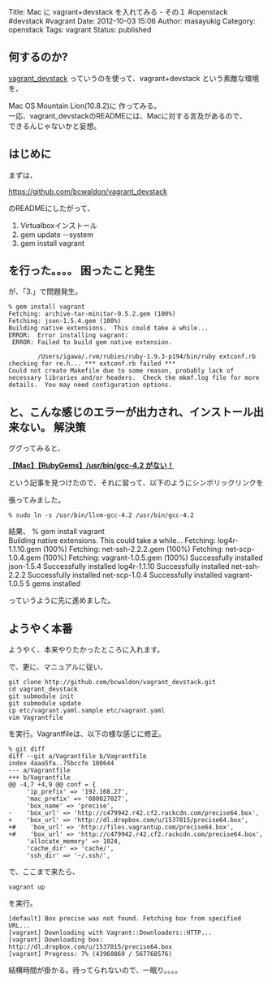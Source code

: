 Title: Mac に vagrant+devstack を入れてみる - その１ #openstack #devstack #vagrant
Date: 2012-10-03 15:06
Author: masayukig
Category: openstack
Tags: vagrant
Status: published

何するのか?
-----------

[vagrant\_devstack](https://github.com/bcwaldon/vagrant_devstack) っていうのを使って、vagrant+devstack
という素敵な環境を、

<div>

Mac OS Mountain Lion(10.8.2)に 作ってみる。  
一応、vagrant\_devstackのREADMEには、Macに対する言及があるので、  
できるんじゃないかと妄想。

</div>

<div>

はじめに
--------

</div>

<div>

まずは、

</div>

<div>

<https://github.com/bcwaldon/vagrant_devstack>

</div>

<div>

のREADMEにしたがって、

</div>

<div>

1.  Virtualboxインストール
2.  gem update --system
3.  gem install vagrant

<div>

を行った。。。。
困ったこと発生
--------------

が、「3.」で問題発生。

</div>

</div>

    % gem install vagrant  
    Fetching: archive-tar-minitar-0.5.2.gem (100%)
    Fetching: json-1.5.4.gem (100%)
    Building native extensions.  This could take a while...
    ERROR:  Error installing vagrant:
     ERROR: Failed to build gem native extension.

            /Users/igawa/.rvm/rubies/ruby-1.9.3-p194/bin/ruby extconf.rb
    checking for re.h... *** extconf.rb failed ***
    Could not create Makefile due to some reason, probably lack of
    necessary libraries and/or headers.  Check the mkmf.log file for more
    details.  You may need configuration options.

<div>

と、こんな感じのエラーが出力され、インストール出来ない。
解決策
------

ググってみると、

**[【Mac】【RubyGems】/usr/bin/gcc-4.2
がない！](http://loveless-ainakimono.seesaa.net/article/232323709.html)**

<div class="p1">

</div>

<div class="p1">

という記事を見つけたので、それに習って、以下のようにシンボリックリンクを

</div>

<div class="p1">

張ってみました。

</div>

    % sudo ln -s /usr/bin/llvm-gcc-4.2 /usr/bin/gcc-4.2

<div class="p1">

結果、
    % gem install vagrant                              
    Building native extensions.  This could take a while...
    Fetching: log4r-1.1.10.gem (100%)
    Fetching: net-ssh-2.2.2.gem (100%)
    Fetching: net-scp-1.0.4.gem (100%)
    Fetching: vagrant-1.0.5.gem (100%)
    Successfully installed json-1.5.4
    Successfully installed log4r-1.1.10
    Successfully installed net-ssh-2.2.2
    Successfully installed net-scp-1.0.4
    Successfully installed vagrant-1.0.5
    5 gems installed

っていうように先に進めました。

ようやく本番
------------

</div>

</div>

ようやく、本来やりたかったところに入れます。

で、更に、マニュアルに従い、

    git clone http://github.com/bcwaldon/vagrant_devstack.git
    cd vagrant_devstack 
    git submodule init
    git submodule update
    cp etc/vagrant.yaml.sample etc/vagrant.yaml
    vim Vagrantfile 

を実行。Vagrantfileは、以下の様な感じに修正。

    % git diff
    diff --git a/Vagrantfile b/Vagrantfile
    index 4aaa5fa..75bccfe 100644
    --- a/Vagrantfile
    +++ b/Vagrantfile
    @@ -4,7 +4,9 @@ conf = {
         'ip_prefix' => '192.168.27',
         'mac_prefix' => '080027027',
         'box_name' => 'precise',
    -    'box_url' => 'http://c479942.r42.cf2.rackcdn.com/precise64.box',
    +    'box_url' => 'http://dl.dropbox.com/u/1537815/precise64.box',
    +#    'box_url' => 'http://files.vagrantup.com/precise64.box',
    +#    'box_url' => 'http://c479942.r42.cf2.rackcdn.com/precise64.box',
         'allocate_memory' => 1024,
         'cache_dir' => 'cache/',
         'ssh_dir' => '~/.ssh/',

で、ここまで来たら、

    vagrant up

を実行。

    [default] Box precise was not found. Fetching box from specified URL...
    [vagrant] Downloading with Vagrant::Downloaders::HTTP...
    [vagrant] Downloading box: http://dl.dropbox.com/u/1537815/precise64.box
    [vagrant] Progress: 7% (43960869 / 567768576)

結構時間が掛かる。待ってられないので、一眠り。。。。
